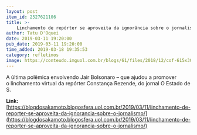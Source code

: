 ```yaml
---
layout: post
item_id: 2527621106
title: >-
    Linchamento de repórter se aproveita da ignorância sobre o jornalismo
author: Tatu D'Oquei
date: 2019-03-11 19:20:00
pub_date: 2019-03-11 19:20:00
time_added: 2019-03-18 19:35:53
category: refletimos
image: https://conteudo.imguol.com.br/blogs/61/files/2018/12/cof-615x300.jpg
---
```


A última polêmica envolvendo Jair Bolsonaro – que ajudou a promover o linchamento virtual da repórter Constança Rezende, do jornal O Estado de S.

**Link:** [https://blogdosakamoto.blogosfera.uol.com.br/2019/03/11/linchamento-de-reporter-se-aproveita-da-ignorancia-sobre-o-jornalismo/](https://blogdosakamoto.blogosfera.uol.com.br/2019/03/11/linchamento-de-reporter-se-aproveita-da-ignorancia-sobre-o-jornalismo/)

